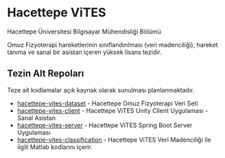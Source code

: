 # Hacettepe ViTES

Hacettepe Üniversitesi Bilgisayar Mühendisliği Bölümü

Omuz Fizyoterapi hareketlerinin sınıflandırılması (veri madenciliği), hareket tanıma ve sanal bir asistan içeren yüksek lisans tezidir.

## Tezin Alt Repoları
Teze ait kodlamalar açık kaynak olarak sunulması planlanmaktadır.

* [hacettepe-vites-dataset](https://github.com/volkanulutas/hacettepe-vites-dataset) - Hacettepe Omuz Fizyoterapi Veri Seti
* [hacettepe-vites-client](https://github.com/volkanulutas/hacettepe-vites-client) - Hacettepe ViTES Unity Client Uygulaması - Sanal Asistan
* [hacettepe-vites-server](https://github.com/volkanulutas/hacettepe-vites-server) - Hacettepe ViTES Spring Boot Server Uygulaması
* [hacettepe-vites-classification](https://github.com/volkanulutas/hacettepe-vites-classification) - Hacettepe ViTES Veri Madenciliği ile ilgili Matlab kodlarını içerir.
